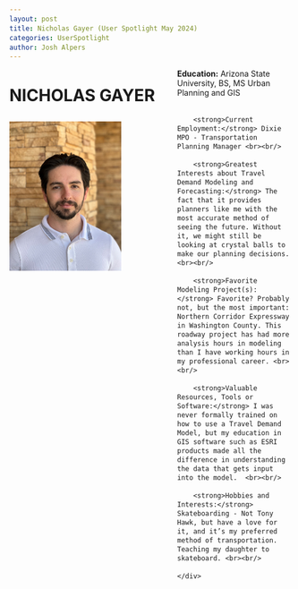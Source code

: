 ```yaml
---
layout: post
title: Nicholas Gayer (User Spotlight May 2024)
categories: UserSpotlight
author: Josh Alpers 
---
```


<div class="header">
    <div class="header-image">
        <p style="font-size: 22pt; font-weight: bold;">NICHOLAS GAYER</p>
        <img src="../images/Nicholas.jpg" width="200px" alt="Nicholas Gayer" />
    </div>
    <div class="header-content">
        <strong>Education:</strong> Arizona State University, BS, MS Urban Planning and GIS <br><br/>
		
		<strong>Current Employment:</strong> Dixie MPO - Transportation Planning Manager <br><br/>
		
        <strong>Greatest Interests about Travel Demand Modeling and Forecasting:</strong> The fact that it provides planners like me with the most accurate method of seeing the future. Without it, we might still be looking at crystal balls to make our planning decisions. <br><br/>

        <strong>Favorite Modeling Project(s):</strong> Favorite? Probably not, but the most important: Northern Corridor Expressway in Washington County. This roadway project has had more analysis hours in modeling than I have working hours in my professional career. <br><br/>

        <strong>Valuable Resources, Tools or Software:</strong> I was never formally trained on how to use a Travel Demand Model, but my education in GIS software such as ESRI products made all the difference in understanding the data that gets input into the model.  <br><br/>

        <strong>Hobbies and Interests:</strong> Skateboarding - Not Tony Hawk, but have a love for it, and it’s my preferred method of transportation. Teaching my daughter to skateboard. <br><br/> 

    </div>
</div>

<style>
    .header {
        display: flex;
        flex-wrap: wrap;
    }

    .header-image {
        flex: 0 0 300px;
        text-align: left;
    }

    .header-content {
        flex: 1;
    }

    .header-image img {
        max-width: 200%;
    }
</style>
